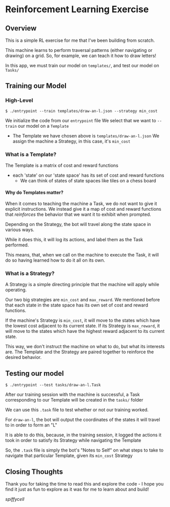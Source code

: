 # Reinforcement Learning Exercise

## Overview

This is a simple RL exercise for me that I've been building from scratch.

This machine learns to perform traversal patterns (either navigating or drawing) on a grid. So, for example, we can teach it how to draw letters!

In this app, we must train our model on `templates/`, and test our model on `Tasks/`


## Training our Model

### High-Level

```
$ ./entrypoint --train templates/draw-an-l.json --strategy min_cost
```

We initialize the code from our `entrypoint` file
We select that we want to `--train` our model on a `Template`
- The Template we have chosen above is `templates/draw-an-l.json`
We assign the machine a Strategy, in this case, it's `min_cost`


### What is a Template?

The Template is a matrix of cost and reward functions
- each 'state' on our 'state space' has its set of cost and reward functions
	- We can think of states of state spaces like tiles on a chess board

#### Why do Templates matter?

When it comes to teaching the machine a Task, we do not want to give it explicit instructions. We instead give it a map of cost and reward functions that _reinforces_ the behavior that we want it to exhibit when prompted.

Depending on the Strategy, the bot will travel along the state space in various ways. 

While it does this, it will log its actions, and label them as the Task performed.

This means, that, when we call on the machine to execute the Task, it will do so having learned how to do it all on its own.

### What is a Strategy?

A Strategy is a simple directing principle that the machine will apply while operating. 

Our two big strategies are `min_cost` and `max_reward`. We mentioned before that each state in the state space has its own set of cost and reward functions. 

If the machine's Strategy is `min_cost`, it will move to the states which have the lowest cost adjacent to its current state. If its Strategy is `max_reward`, it will move to the states which have the highest reward adjacent to its current state.

This way, we don't instruct the machine on what to do, but what its interests are. The Template and the Strategy are paired together to reinforce the desired behavior.

## Testing our model

```
$ ./entrypoint --test tasks/draw-an-l.Task
```

After our training session with the machine is successful, a Task corresponding to our Template will be created in the `tasks/` folder

We can use this `.task` file to test whether or not our training worked.

For `draw-an-l`, the bot will output the coordinates of the states it will travel to in order to form an "L"

It is able to do this, because, in the training session, it logged the actions it took in order to satisfy its Strategy while navigating the Template

So, the `.task` file is simply the bot's "Notes to Self" on what steps to take to navigate that particular Template, given its `min_cost` Strategy


## Closing Thoughts

Thank you for taking the time to read this and explore the code - I hope you find it just as fun to explore as it was for me to learn about and build!

_spiffycell_
